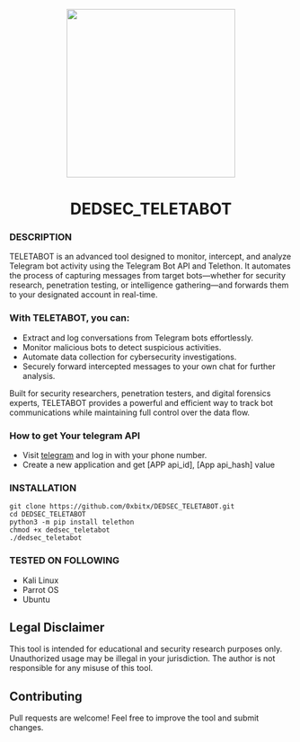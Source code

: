 
<p align="center">
<img src="https://media3.giphy.com/media/v1.Y2lkPTc5MGI3NjExZGJoYXAzemhtcDdjMzQzdTYzZzl2aHg0czlmMGdycmw5bXJoemkwMCZlcD12MV9pbnRlcm5hbF9naWZfYnlfaWQmY3Q9Zw/2lVtkuOqgKGeA/giphy.gif", width="300", height="300">
</p>

<h1 align="center">DEDSEC_TELETABOT</h1>

### DESCRIPTION

TELETABOT is an advanced tool designed to monitor, intercept, and analyze Telegram bot activity using the Telegram Bot API and Telethon. It automates the process of capturing messages from target bots—whether for security research, penetration testing, or intelligence gathering—and forwards them to your designated account in real-time.

### With TELETABOT, you can:

  * Extract and log conversations from Telegram bots effortlessly.
  * Monitor malicious bots to detect suspicious activities.
  * Automate data collection for cybersecurity investigations.
  * Securely forward intercepted messages to your own chat for further analysis.

Built for security researchers, penetration testers, and digital forensics experts, TELETABOT provides a powerful and efficient way to track bot communications while maintaining full control over the data flow.

### How to get Your telegram API
  * Visit [telegram](my.telegram.org/apps) and log in with your phone number.
  * Create a new application and get [APP api_id], [App api_hash] value


### INSTALLATION
    git clone https://github.com/0xbitx/DEDSEC_TELETABOT.git
    cd DEDSEC_TELETABOT
    python3 -m pip install telethon
    chmod +x dedsec_teletabot 
    ./dedsec_teletabot


### TESTED ON FOLLOWING
* Kali Linux 
* Parrot OS 
* Ubuntu
  
## Legal Disclaimer

This tool is intended for educational and security research purposes only. Unauthorized usage may be illegal in your jurisdiction. The author is not responsible for any misuse of this tool.

## Contributing

Pull requests are welcome! Feel free to improve the tool and submit changes.

